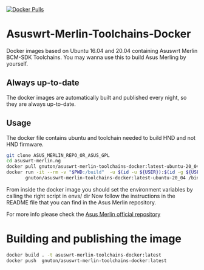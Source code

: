 [![Docker Pulls](https://img.shields.io/docker/pulls/gnuton/asuswrt-merlin-toolchains-docker.svg)](https://hub.docker.com/r/gnuton/asuswrt-merlin-toolchains-docker)

# Asuswrt-Merlin-Toolchains-Docker
Docker images based on Ubuntu 16.04 and 20.04 containing Asuswrt Merlin BCM-SDK Toolchains.
You may wanna use this to build Asus Merling by yourself.

## Always up-to-date
The docker images are automatically built and published every night, so they are always up-to-date.

## Usage
The docker file contains ubuntu and toolchain needed to build HND and not HND firmware.

```bash
git clone ASUS_MERLIN_REPO_OR_ASUS_GPL
cd asuswrt-merlin.ng
docker pull gnuton/asuswrt-merlin-toolchains-docker:latest-ubuntu-20_04
docker run -it --rm -v "$PWD:/build"  -u $(id -u ${USER}):$(id -g ${USER}) \
       gnuton/asuswrt-merlin-toolchains-docker:latest-ubuntu-20_04 /bin/bash

```
From inside the docker image you should set the environment variables by calling the right script in envs/ dir
Now follow the instructions in the README file that you can find in the  Asus Merlin repository.

For more info please check the [Asus Merlin official repository](https://github.com/RMerl/am-toolchains)

# Building and publishing the image
```bash
docker build . -t asuswrt-merlin-toolchains-docker:latest
docker push  gnuton/asuswrt-merlin-toolchains-docker:latest
```
